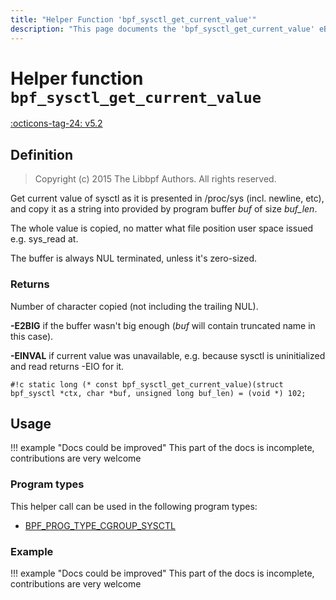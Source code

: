 ```yaml
---
title: "Helper Function 'bpf_sysctl_get_current_value'"
description: "This page documents the 'bpf_sysctl_get_current_value' eBPF helper function, including its definition, usage, program types that can use it, and examples."
---
```

# Helper function `bpf_sysctl_get_current_value`

<!-- [FEATURE_TAG](bpf_sysctl_get_current_value) -->
[:octicons-tag-24: v5.2](https://github.com/torvalds/linux/commit/1d11b3016cec4ed9770b98e82a61708c8f4926e7)
<!-- [/FEATURE_TAG] -->

## Definition

> Copyright (c) 2015 The Libbpf Authors. All rights reserved.


<!-- [HELPER_FUNC_DEF] -->
Get current value of sysctl as it is presented in /proc/sys (incl. newline, etc), and copy it as a string into provided by program buffer _buf_ of size _buf_len_.

The whole value is copied, no matter what file position user space issued e.g. sys_read at.

The buffer is always NUL terminated, unless it's zero-sized.

### Returns

Number of character copied (not including the trailing NUL).

**-E2BIG** if the buffer wasn't big enough (_buf_ will contain truncated name in this case).

**-EINVAL** if current value was unavailable, e.g. because sysctl is uninitialized and read returns -EIO for it.

`#!c static long (* const bpf_sysctl_get_current_value)(struct bpf_sysctl *ctx, char *buf, unsigned long buf_len) = (void *) 102;`
<!-- [/HELPER_FUNC_DEF] -->

## Usage

!!! example "Docs could be improved"
    This part of the docs is incomplete, contributions are very welcome

### Program types

This helper call can be used in the following program types:

<!-- DO NOT EDIT MANUALLY -->
<!-- [HELPER_FUNC_PROG_REF] -->
 * [BPF_PROG_TYPE_CGROUP_SYSCTL](../program-type/BPF_PROG_TYPE_CGROUP_SYSCTL.md)
<!-- [/HELPER_FUNC_PROG_REF] -->

### Example

!!! example "Docs could be improved"
    This part of the docs is incomplete, contributions are very welcome
